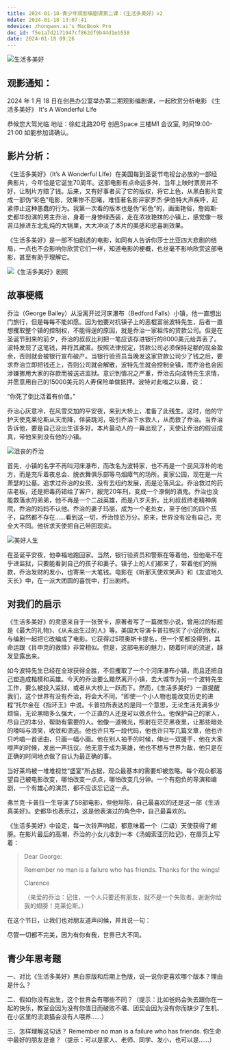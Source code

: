 ```yaml
---
title: 2024-01-18-青少年观影编剧课第二课：《生活多美好》v2
mdate: 2024-01-18 13:07:41
mdevice: zhongwen.ai’s MacBook Pro
doc_id: f5e1a7d2171947cf862df9b44d1eb558
date: 2024-01-18 09:26
---
```


![生活多美好](https://cdn.sa.net/2024/01/18/V4YdvI8K5HixJD7.png)

## 观影通知：

2024 年 1 月 18 日在创邑办公室举办第二期观影编剧课，一起欣赏分析电影 《生活多美好》  It's A Wonderful Life

恭候您大驾光临 地址：徐虹北路20号 创邑Space 三楼M1 会议室, 时间19:00-21:00 如能参加请确认。

## 影片分析：

《生活多美好》（It’s A Wonderful LIfe）在美国每到圣诞节电视台必放的一部经典影片，今年恰是它诞生70周年。这部电影有点命运多舛，当年上映时票房并不好，让制片方赔了钱。后来，又有好事者买了它的版权，将它上色，从黑白影片变成一部伪“彩色”电影，效果惨不忍睹，难怪著名影评家罗杰·伊伯特大声疾呼，赶紧停止这种愚蠢的行为。我第一次看的版本也是伪“彩色”的，画面艳俗，詹姆斯·史都华扮演的男主乔治，身着一身惨绿西装，走在浓妆艳抹的小镇上，感觉像一根苦瓜掉进东北乱炖的大锅里，大大冲淡了本片的美感和悲喜剧效果。

《生活多美好》是一部不怕剧透的电影，如同有人告诉你莎士比亚四大悲剧的结局，一点也不会影响你欣赏它们一样，知道电影的梗概，也丝毫不影响欣赏这部电影，甚至有助于理解它。

![《生活多美好》剧照](https://cdn.sa.net/2024/01/18/OMFcT2quX1EyAG5.png)

## 故事梗概

乔治（George Bailey）从没离开过河床瀑布（Bedford Falls）小镇，他一直想出门旅行，但是每每不能如愿。因为他要对抗镇子上的恶棍富翁波特先生，后者一直想攫取整个镇的控制权，不能得逞的原因，就是乔治一家祖传的贷款公司。但是在圣诞节到来的前夕，乔治的叔叔比利把一笔应该存进银行的8000美元给弄丢了。波特发现了这笔钱，并将其藏匿。按照法律规定，贷款公司必须保持足额的现金盈余，否则就会被银行宣布破产。当银行验资员当晚发这家贷款公司少了钱之后，要求乔治立即把钱还上，否则公司就会解散，波特先生就会控制全镇，而乔治也会因涉嫌挪用大家的存款而被送进监狱。意识到情况之严重，乔治去向波特先生求情，并愿意用自己的15000美元的人寿保险单做抵押。波特对此嗤之以鼻，说：

“你死了倒比活着有价值。”

乔治心灰意冷，在风雪交加的平安夜，来到大桥上，准备了此残生。这时，他的守护天使克莱伦斯从天而降，佯装跳河，吸引乔治下水救人，从而救了乔治。当乔治告诉他，要是自己没出生该多好。本片最动人的一幕出现了，天使让乔治的假设成真，带他来到没有他的小镇。

![沮丧的乔治](https://cdn.sa.net/2024/01/18/Wyz7m4rFY6iPMdE.png)

首先，小镇的名字不再叫河床瀑布，而改名为波特家，也不再是一个民风淳朴的地方，而是充斥着夜总会、脱衣舞俱乐部等乌烟瘴气的场所。麦家公园，现在是一片萧瑟的公墓。追求过乔治的女孩，没有去纽约发展，而是沦落风尘。乔治救过的药店老板，还是把毒药错给了客户，服完20年刑，变成一个潦倒的酒鬼。乔治也没能救落水的弟弟，他不再是一个二战英雄，而是八岁夭折。比利叔叔终老精神病院，乔治的妈妈不认他。乔治的妻子玛丽，成为一个老处女，至于他们的四个孩子，自然都不存在……看到这一切，乔治惊恐万分。原来，世界没有没有自己，完全大不同。他祈求天使把自己带回现实。

![美好人生](https://cdn.sa.net/2024/01/18/DFro6CMSwV3Qj2q.png)

在圣诞平安夜，他幸福地跑回家。当然，银行验资员和警察在等着他，但他毫不在乎进监狱，只要能看到自己的孩子和妻子。镇子上的人们都来了，带着他们的捐款，乔治发财的发小，也寄来一大笔钱。电影在《听那天使欢笑声》和《友谊地久天长》中，在一派大团圆的喜悦中，打出剧终。

## 对我们的启示

《生活多美好》的灵感来自于一张贺卡，原著者写了一篇微型小说，曾用过的标题是《最大的礼物》、《从未出生过的人》等。美国大导演卡普拉购买了小说的版权，与编剧一起把它改编成了电影。它获得过5项奥斯卡提名，但一个奖都没得到，其命运跟《肖申克的救赎》非常相似。但是，这部电影的魅力，随着时间的流逝，越发显露出来。

如今波特先生已经在全球获得全胜，不但攫取了一个个河床瀑布小镇，而且还把自己塑造成楷模和英雄。今天的乔治要么黯然离开小镇，去大城市为另一个波特先生工作，要么被投入监狱，或者从大桥上一跃而下。然而，《生活多美好》一直提醒我们，这个世界有没有乔治，将会大不同。“即使一个小人物也能改变历史的进程”托尔金在《指环王》中说。卡普拉所表达的是同一个意思，无论生活充满多少烦恼，无论黑暗多么强大，一个正直的人还是可以做点什么。他保护自己的家人，尽自己的本分，帮助有需要的人。他像一道微光，照射在茫茫黑夜里，让那些暗处的嚎叫与浪笑，收敛和溃逃。他也许只写一段代码，他也许只写几篇文章，他也许只吟唱一首谣曲，只画一幅小画。他在别人袖手的时候，伸出一双援手，他在大家噤声的时候，发出一声抗议。他无意于成为英雄，他也不想与世界为敌，他只是在正确的时间地点做了自认为最正确的事。

当好莱坞被一堆堆视觉“盛宴”所占据，观众最基本的需要却被忽略。每个观众都渴望自己被电影改变，哪怕改变一点点，哪怕改变几分钟。一个有抱负的导演和编剧，一个有雄心的演员，都不应该忘记这一点。

弗兰克·卡普拉一生导演了58部电影，但他坦陈，自己最喜欢的还是这一部《生活真美好》。史都华也表示过，这是他表演过的角色中，自己最喜欢的。

《生活多美好》中设定，每一次铃声响起，都意味着一个（二级）天使获得了翅膀。在影片最后的高潮，乔治的小女儿收到一本《汤姆索亚历险记》，在扉页上写着：

> Dear George:
> 
> Remember no man is a failure who has friends. Thanks for the wings!
> 
> Clarence
> 
> （亲爱的乔治：记住，一个人只要还有朋友，就不是一个失败者。谢谢你给我的翅膀！克莱伦斯。）

在这个节日，让我们也对朋友道声问候，并且说一句：

尽管一切都不完美，因为有你有我，世界已大不同。

## 青少年思考题

一、对比《生活多美好》黑白原版和后期上色版，说一说你更喜欢哪个版本？理由是什么？



二、假如你没有出生，这个世界会有哪些不同？（提示：比如爸妈会失去跟你在一起的快乐，教室会因为没有你值日而破败不堪、团契会因为没有你而缺少了生机、在小区里的流浪猫会没有人喂养……）



三、怎样理解这句话？ Remember no man is a failure who has friends. 你生命中最好的朋友是谁？（提示：可以是家人、老师、同学、发小，也可以是……）